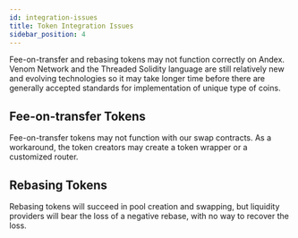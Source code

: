 ```yaml
---
id: integration-issues
title: Token Integration Issues
sidebar_position: 4
---
```


Fee-on-transfer and rebasing tokens may not function correctly on Andex. Venom Network and the Threaded Solidity language are still relatively new and evolving technologies so it may take longer time before there are generally accepted standards for implementation of unique type of coins.

## Fee-on-transfer Tokens

Fee-on-transfer tokens may not function with our swap contracts. As a workaround, the token creators may create a token wrapper or a customized router.

## Rebasing Tokens

Rebasing tokens will succeed in pool creation and swapping, but liquidity providers will bear the loss of a negative rebase, with no way to recover the loss.
